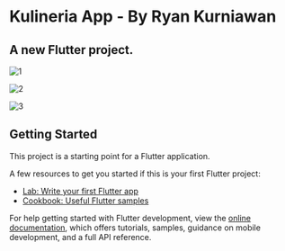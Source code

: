 # Kulineria App - By Ryan Kurniawan

A new Flutter project.
---
![1](https://user-images.githubusercontent.com/77041196/185809811-03996da4-76f1-4bb6-90d2-9ab4924b870e.jpeg)

![2](https://user-images.githubusercontent.com/77041196/185809821-22d4fd56-e550-4630-b4d1-b0b54a62616d.jpeg)

![3](https://user-images.githubusercontent.com/77041196/185809828-66000f8d-f215-4b7a-82d0-9ad083e94962.jpeg)
## Getting Started

This project is a starting point for a Flutter application.

A few resources to get you started if this is your first Flutter project:

- [Lab: Write your first Flutter app](https://docs.flutter.dev/get-started/codelab)
- [Cookbook: Useful Flutter samples](https://docs.flutter.dev/cookbook)

For help getting started with Flutter development, view the
[online documentation](https://docs.flutter.dev/), which offers tutorials,
samples, guidance on mobile development, and a full API reference.
